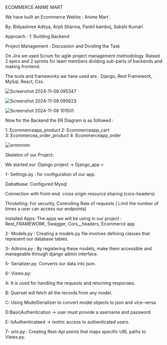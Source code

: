 ECOMMERCE ANIME MART 

We have built an Ecommerce Webite : Anime Mart .

By: Bidyashree Aditya, Arpit Sharma, Pankil kamboj, Sakshi Kumari

Approach : 1: Building  Backend 

Project Management : Discussion and Dividing the Task 

On Jira we used Scrum for agile project management methodology. Raised 2 epics and 2 sprints for team members dividing sub-parts of backends and making frontend.

The tools and frameworks we have used are : Django, Rest Framework,  MySql, React, Css.


![Screenshot 2024-11-08 095347](https://github.com/user-attachments/assets/fda2b9ab-398b-4f91-a943-eaa78ee01952)


![Screenshot 2024-11-08 095623](https://github.com/user-attachments/assets/15f23c4f-2330-4dbe-8628-2b17a1584492)

![Screenshot 2024-11-08 101501](https://github.com/user-attachments/assets/22b10ffe-0c1c-4d2a-9c90-23b57051f7de)





Now for the Backend the ER Diagram is as followed : 

1: Ecommerceapp_product 
2: Ecommerceapp_cart    
3: Ecommercea_order_product 
4: Ecommerceapp_order   

![ermmmm](https://github.com/user-attachments/assets/d8ad9aed-0cbb-4d1e-af1b-c39c1acd8c76)

Skeleton of our Project:

We started our :Django project -> Django_app >

1- Settings.py : for configuration of our app.

Dabatbase: Configured Mysql

Connection with front-end: cross origin resource sharing (cors-headers)

Throtelling: For security, Controlling Rate of requests ( Limit the number of times a user can access our endpoints)

Installed Apps: The apps we will be using in our project : Rest_FRAMEWORK, Swagger, Cors__headers, Ecommerce app


2- Models.py : Creating a models.py file involves defining classes that represent our database tables.

3- Admins.py : By registering these models, make them accessible and manageable through django admin interface.

5- Serializer.py: Converts our data into json.

6- Views.py: 

 A: It is used for handling the requests and returning responses.


 B: Querset will fetch all the records from any model.
 

 C: Using ModelSerializer to convert model objects to json and vice-versa


 D:BasicAuthentication → user must provide a username and password


 E: IsAuthenticateed → restric access to authenticated users.

7- urls.py : Creating Rest-Api points that maps specific URL paths to Views.py.



 














           




